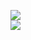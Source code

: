 [![](https://img.shields.io/badge/Made%20With-Github%20Spray-lightgrey.svg?style=for-the-badge&logo=github)](https://github.com/Annihil/github-spray#16369)  
[![](https://i.imgur.com/2DrTn0Z.gif)](https://github.com/Annihil/github-spray)